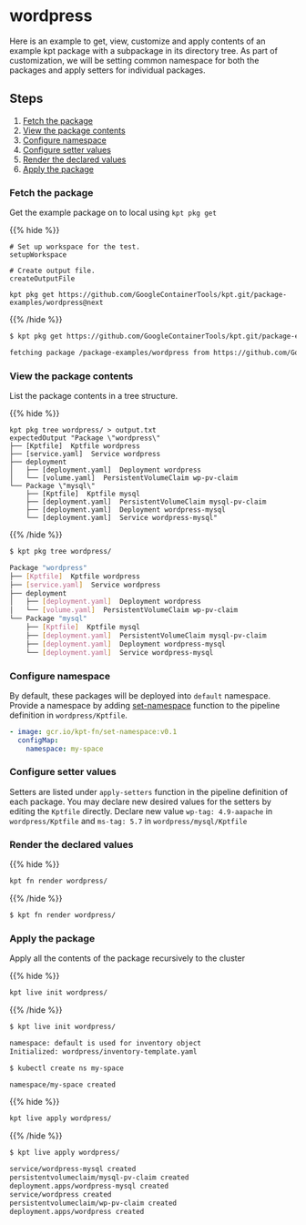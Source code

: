 # wordpress

Here is an example to get, view, customize and apply contents of an example kpt package with a subpackage
in its directory tree. As part of customization, we will be setting common namespace for both the packages
and apply setters for individual packages.

## Steps

1. [Fetch the package](#fetch-the-package)
2. [View the package contents](#view-the-package-contents)
3. [Configure namespace](#configure-namespace)
4. [Configure setter values](#configure-setter-values)
5. [Render the declared values](#render-the-declared-values)
6. [Apply the package](#apply-the-package)

### Fetch the package

Get the example package on to local using `kpt pkg get`

{{% hide %}}

<!-- @makeWorkplace @verifyPkgExamples-->
```
# Set up workspace for the test.
setupWorkspace

# Create output file.
createOutputFile
```

<!-- @pkgGet @verifyPkgExamples-->
```shell
kpt pkg get https://github.com/GoogleContainerTools/kpt.git/package-examples/wordpress@next

```

{{% /hide %}}

```sh
$ kpt pkg get https://github.com/GoogleContainerTools/kpt.git/package-examples/wordpress@next

fetching package /package-examples/wordpress from https://github.com/GoogleContainerTools/kpt to wordpress
```

### View the package contents

List the package contents in a tree structure.

{{% hide %}}

<!-- @pkgTree @verifyPkgExamples-->
```shell
kpt pkg tree wordpress/ > output.txt
expectedOutput "Package \"wordpress\"
├── [Kptfile]  Kptfile wordpress
├── [service.yaml]  Service wordpress
├── deployment
│   ├── [deployment.yaml]  Deployment wordpress
│   └── [volume.yaml]  PersistentVolumeClaim wp-pv-claim
└── Package \"mysql\"
    ├── [Kptfile]  Kptfile mysql
    ├── [deployment.yaml]  PersistentVolumeClaim mysql-pv-claim
    ├── [deployment.yaml]  Deployment wordpress-mysql
    └── [deployment.yaml]  Service wordpress-mysql"
```

{{% /hide %}}

```sh
$ kpt pkg tree wordpress/

Package "wordpress"
├── [Kptfile]  Kptfile wordpress
├── [service.yaml]  Service wordpress
├── deployment
│   ├── [deployment.yaml]  Deployment wordpress
│   └── [volume.yaml]  PersistentVolumeClaim wp-pv-claim
└── Package "mysql"
    ├── [Kptfile]  Kptfile mysql
    ├── [deployment.yaml]  PersistentVolumeClaim mysql-pv-claim
    ├── [deployment.yaml]  Deployment wordpress-mysql
    └── [deployment.yaml]  Service wordpress-mysql
```

### Configure namespace

By default, these packages will be deployed into `default` namespace. Provide a namespace by
adding [set-namespace] function to the pipeline definition in `wordpress/Kptfile`.

```yaml
- image: gcr.io/kpt-fn/set-namespace:v0.1
  configMap:
    namespace: my-space
```

### Configure setter values

Setters are listed under `apply-setters` function in the pipeline definition of each package.
You may declare new desired values for the setters by editing the `Kptfile` directly. Declare
new value `wp-tag: 4.9-aapache` in `wordpress/Kptfile` and `ms-tag: 5.7` in `wordpress/mysql/Kptfile`

### Render the declared values

{{% hide %}}

<!--@fnRender @verifyPkgExamples-->
```sh
kpt fn render wordpress/
```

{{% /hide %}}

```sh
$ kpt fn render wordpress/
```

### Apply the package

Apply all the contents of the package recursively to the cluster

{{% hide %}}

<!--@liveInit @verifyPkgExamples-->
```sh
kpt live init wordpress/
```

{{% /hide %}}

```sh
$ kpt live init wordpress/

namespace: default is used for inventory object
Initialized: wordpress/inventory-template.yaml
```

```sh
$ kubectl create ns my-space

namespace/my-space created
```

{{% hide %}}

<!--@verifyPkgExamples1-->
```sh
kpt live apply wordpress/
```

{{% /hide %}}


```sh
$ kpt live apply wordpress/

service/wordpress-mysql created
persistentvolumeclaim/mysql-pv-claim created
deployment.apps/wordpress-mysql created
service/wordpress created
persistentvolumeclaim/wp-pv-claim created
deployment.apps/wordpress created
```

[set-namespace]: https://github.com/GoogleContainerTools/kpt-functions-catalog/tree/master/functions/go/set-namespace

